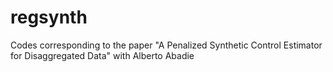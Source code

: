 # regsynth
Codes corresponding to the paper "A Penalized Synthetic Control Estimator for Disaggregated Data" with Alberto Abadie
